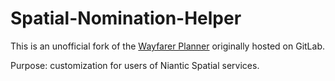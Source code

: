 # Spatial-Nomination-Helper

This is an unofficial fork of the [Wayfarer Planner](https://gitlab.com/NvlblNm/wayfarer) originally hosted on GitLab.

Purpose: customization for users of Niantic Spatial services.
